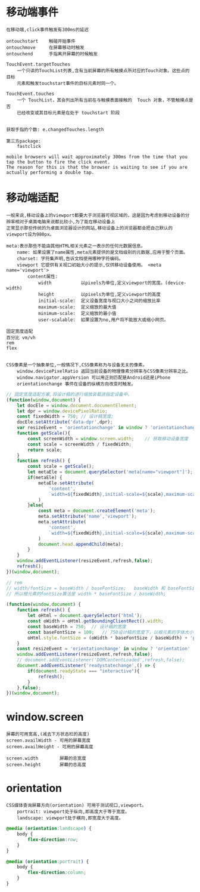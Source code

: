 
# 移动端事件
    
    在移动端,click事件触发有300ms的延迟
    
    ontouchstart    触碰开始事件
    ontouchmove     在屏幕移动时触发
    ontouchend      手指离开屏幕的时候触发
    
    TouchEvent.targetTouches
        一个只读的TouchList列表,含有当前屏幕的所有触摸点所对应的Touch对象。这些点的目标
        元素和触发touchstart事件的目标元素时同一个。
    
    TouchEvent.touches
        一个 TouchList，其会列出所有当前在与触摸表面接触的  Touch 对象，不管触摸点是否
        已经改变或其目标元素是在处于 touchstart 阶段
  
    
    获取手指的个数: e.changedTouches.length
    
    第三方package: 
        fastclick
    
    mobile browsers will wait approximately 300ms from the time that you tap the button to fire the click event.
    The reason for this is that the browser is waiting to see if you are actually performing a double tap.

# 移动端适配
    
    一般来说,移动设备上的viewport都要大于浏览器可视区域的，这是因为考虑到移动设备的分辨率相对于桌面电脑来说都比较小,为了能在移动设备上
    正常显示那些传统的为桌面浏览器设计的网站,移动设备上的浏览器都会把自己默认的viewport设为980px。
    
    meta:表示那些不能由其他HTML相关元素之一表示的任何元数据信息。
        name: 如果设置了name属性,meta元素提供的是文档级别的元数据,应用于整个页面。
        charset: 字符集声明,告诉文档使用哪种字符编码。
        viewport 它提供有关视口初始大小的提示,仅供移动设备使用。 <meta name='viewport'>   
            content属性:
                width           以pixels为单位,定义viewport的宽度。(device-width)
                height          以pixels为单位,定义viewport的高度
                initial-scale:  定义设备宽度与视口大小之间的缩放比率
                maximum-scale:  定义缩放的最大值
                minimum-scale:  定义缩放的最小值
                user-scalable:  如果设置为no,用户将不能放大或缩小网页。
    
    固定宽度适配
    百分比 vm/vh 
    rem
    flex
    
    
    CSS像素是一个抽象单位,一般情况下,CSS像素称为与设备无关的像素。
        window.devicePixelRatio 返回当前设备的物理像素分辨率与CSS像素分辨率之比。    
        window.navigator.appVersion 可以用正则匹配是Android还是iPhone
        orientationchange 事件在设备的纵横方向改变时触发。
        
```js
// 固定宽度适配方案,将设计稿的进行缩放装载进指定设备中。
(function(window,document) {
    let docEle = window.document.documentElement;
    let dpr = window.devicePixelRatio;
    const fixedWidth = 750; // 设计稿宽度;
    docEle.setAttribute('data-dpr',dpr);
    var resizeEvent = 'orientationchange' in window ? 'orientationchange' : 'resize';
    function getScale(){
        const screenWidth = window.screen.width;    // 获取移动设备宽度
        const scale = screenWidth / fixedWidth;
        return scale;
    }
    function refresh() {
        const scale = getScale();
        let metaEle = document.querySelector('meta[name="viewport"]');
        if(metaEle) {
            metaEle.setAttribute(
                'content',
                `width=${fixedWidth},initial-scale=${scale},maximum-scale=${scale},minimum-scale=${scale},user-scalable=no`
            )
        }else{
            const meta = document.createElement('meta');
            meta.setAttribute('name','viewport');
            meta.setAttribute(
                'content',
                `width=${fixedWidth},initial-scale=${scale},maximum-scale=${scale},minimum-scale=${scale},user-scalable=no`
            )
            document.head.appendChild(meta);
        }
    }
    window.addEventListener(resizeEvent,refresh,false);
    refresh();
})(window,document);
```
```js
// rem
// width/fontSize = baseWidth / baseFontSize;   baseWidth 和 baseFontSize是选为基准的设备宽度及根元素大小。
// 所以根元素的fontSize算法是 width * baseFontSize / baseWidth;

(function(window,document) {
    function refresh() {
        let oHtml = document.querySelector('html');
        const oWidth = oHtml.getBoundingClientRect().width;
        const baseWidth = 750;  // 设计稿的宽度
        const baseFontSize = 100;   // 750设计稿的宽度下，以根元素的字体大小为100px;
        oHtml.style.fontSize = (oWidth * baseFontSize / baseWidth) + 'px';
    }
    const resizeEvent = 'orientationchange' in window ? 'orientation' : 'resize';
    window.addEventListener(resizeEvent,refresh,false);
    // document.addEventListener('DOMContentLoaded',refresh,false);
    document.addEventListener('readystatechange',() => {
        if(document.readyState === "interactive"){
            refresh();
        }
    },false);
})(window,document);
```
  
# window.screen 
    
    屏幕的可用宽高,(减去下方状态栏的高度)
    screen.availWidth - 可用的屏幕宽度     
    screen.availHeight - 可用的屏幕高度
    
    screen.width        屏幕的总宽度
    screen.height       屏幕的总高度
    
# orientation

    CSS媒体查询屏幕方向(orientation) 可用于测试视口,viewport。
        portrait: viewport处于纵向,即高度大于等于宽度。
        landscape: viewport处于横向,即宽度大于高度。
```css
@media (orientation:landscape) {
    body {
        flex-direction:row;
    }
}

@media (orientation:portrait) {
    body {
        flex-direction:column;
    }
}
```    
    
    
    
    
    
    
    
    
    
    
    
    
    
    
    
    
    
    
    
    
    
    
    
    
    
    
    
    
    
    
    
    
    

    